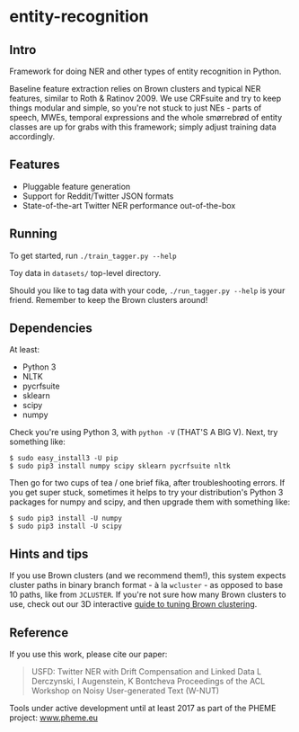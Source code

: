 # entity-recognition

## Intro
Framework for doing NER and other types of entity recognition in Python.

Baseline feature extraction relies on Brown clusters and typical NER features, similar to Roth & Ratinov 2009. We use CRFsuite and try to keep things modular and simple, so you're not stuck to just NEs - parts of speech, MWEs, temporal expressions and the whole smørrebrød of entity classes are up for grabs with this framework; simply adjust training data accordingly.

## Features
* Pluggable feature generation
* Support for Reddit/Twitter JSON formats
* State-of-the-art Twitter NER performance out-of-the-box

## Running
To get started, run `./train_tagger.py --help`

Toy data in `datasets/` top-level directory.

Should you like to tag data with your code, `./run_tagger.py --help` is your friend. Remember to keep the Brown clusters around!

## Dependencies
At least:

* Python 3
* NLTK
* pycrfsuite
* sklearn
* scipy
* numpy

Check you're using Python 3, with `python -V` (THAT'S A BIG V). Next, try something like:

    $ sudo easy_install3 -U pip
    $ sudo pip3 install numpy scipy sklearn pycrfsuite nltk

Then go for two cups of tea / one brief fika, after troubleshooting errors. If you get super stuck, sometimes it helps to try your distribution's Python 3 packages for numpy and scipy, and then upgrade them with something like:

    $ sudo pip3 install -U numpy
    $ sudo pip3 install -U scipy

## Hints and tips

If you use Brown clusters (and we recommend them!), this system expects cluster paths in binary branch format - à la `wcluster` - as opposed to base 10 paths, like from `JCLUSTER`. If you're not sure how many Brown clusters to use, check out our 3D interactive [guide to tuning Brown clustering](http://www.derczynski.com/sheffield/brown-tuning/).

## Reference
If you use this work, please cite our paper:

> USFD: Twitter NER with Drift Compensation and Linked Data
> L Derczynski, I Augenstein, K Bontcheva
> Proceedings of the ACL Workshop on Noisy User-generated Text (W-NUT)

Tools under active development until at least 2017 as part of the PHEME project: www.pheme.eu
